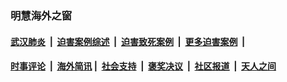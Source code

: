 
### 明慧海外之窗

####  [武汉肺炎](indexes/365.md?t=06290800) &nbsp;|&nbsp;  [迫害案例综述](indexes/328.md?t=06290800) &nbsp;|&nbsp; [迫害致死案例](indexes/277.md?t=06290800)  &nbsp;|&nbsp; [更多迫害案例](indexes/81.md?t=06290800)  &nbsp;|&nbsp; 
####  [时事评论](indexes/19.md?t=06290800) &nbsp;|&nbsp; [海外简讯](indexes/245.md?t=06290800)&nbsp;|&nbsp;  [社会支持](indexes/140.md?t=06290800) &nbsp;|&nbsp; [褒奖决议](indexes/282.md?t=06290800) &nbsp;|&nbsp; [社区报道](indexes/91.md?t=06290800)  &nbsp;|&nbsp; [天人之间](indexes/78.md?t=06290800) 

